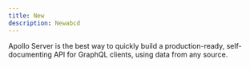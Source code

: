 ```yaml
---
title: New
description: Newabcd
---
```


Apollo Server is the best way to quickly build a production-ready, self-documenting API for GraphQL clients, using data from any source.
